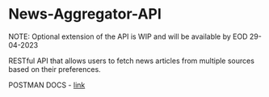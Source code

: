 # News-Aggregator-API

NOTE: Optional extension of the API is WIP and will be available by EOD 29-04-2023

RESTful API that allows users to fetch news articles from multiple sources based on their preferences.

POSTMAN DOCS - [link](https://documenter.getpostman.com/view/7984450/2s93eSYupv)
